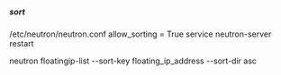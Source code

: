 

##### sort


/etc/neutron/neutron.conf
allow_sorting = True
service neutron-server restart

neutron floatingip-list --sort-key floating_ip_address --sort-dir asc


